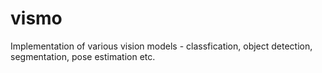# vismo
Implementation of various vision models - classfication, object detection, segmentation, pose estimation etc.
